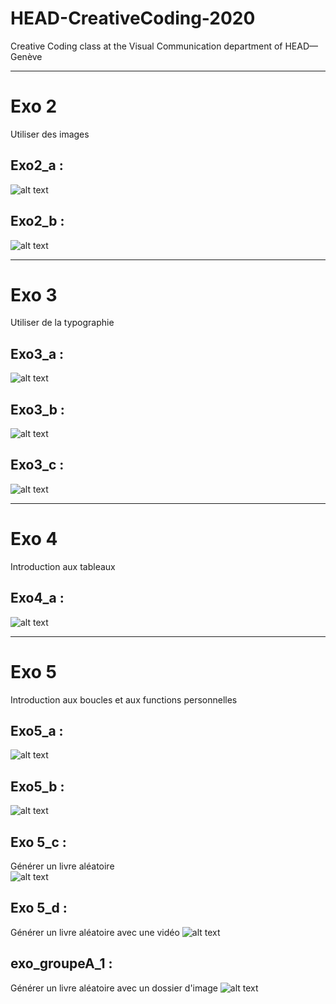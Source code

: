 # HEAD-CreativeCoding-2020
Creative Coding class at the Visual Communication department of HEAD—Genève


----
# Exo 2
Utiliser des images

## Exo2_a : 
![alt text](/gif/opti/exo2_a.gif "Exo2_a")

## Exo2_b : 
![alt text](/gif/opti/exo2_b.gif "Exo2_b")

----
# Exo 3
Utiliser de la typographie

## Exo3_a : 
![alt text](/gif/opti/exo3_a.gif "Exo3_a")

## Exo3_b : 
![alt text](/gif/opti/exo3_b.gif "Exo3_b")

## Exo3_c : 
![alt text](/gif/opti/exo3_c.gif "Exo3_c")

----
# Exo 4

Introduction aux tableaux
## Exo4_a : 
![alt text](/gif/opti/exo4_a.gif "Exo4_a")


----
# Exo 5

Introduction aux boucles et aux functions personnelles
## Exo5_a : 
![alt text](/gif/opti/exo5_a.gif "Exo5_a")

## Exo5_b : 
![alt text](/gif/opti/exo5_b.gif "Exo5_b")

## Exo 5_c : 
Générer un livre aléatoire  
![alt text](/gif/opti/exo5_c.gif "Exo5_c")

## Exo 5_d : 
Générer un livre aléatoire avec une vidéo
![alt text](/gif/opti/exo5_d.gif "Exo5_d")

## exo_groupeA_1 : 
Générer un livre aléatoire avec un dossier d'image
![alt text](/gif/opti/exo_groupeA_1.gif "exo_groupeA_1")

